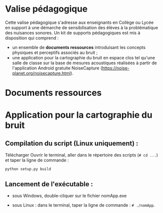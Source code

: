 # Valise pédagogique
Cette valise pédagogique s'adresse aux enseignants en Collège ou Lycée en support à une démarche de sensibilisation des élèves à la problématique des nuisances sonores. Un kit de supports pédagogiques est mis à disposition qui comprend :
* un ensemble de **documents ressources** introduisant les concepts physiques et perceptifs associés au bruit ;
* une application pour la cartographie du bruit en espace clos tel qu'une salle de classe sur la base de mesures acoustiques réalisées à partir de l'application Android gratuite NoiseCapture (https://noise-planet.org/noisecapture.html).

# Documents ressources

# Application pour la cartographie du bruit

## Compilation du script (Linux uniquement) :
Télécharger 
Ouvrir le terminal, aller dans le répertoire des scripts (`# cd ...`) et taper la ligne de commande :
```    
python setup.py build
```



## Lancement de l'exécutable :
  
* sous Windows, double-cliquer sur le fichier nomApp.exe
  
* sous Linux : dans le terminal, taper la ligne de commande : `# ./nomApp`.
